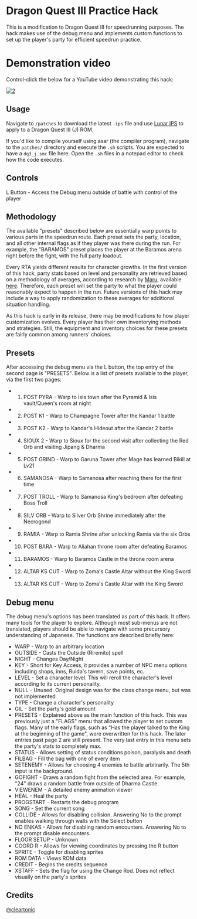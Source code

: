 # Dragon Quest III Practice Hack
This is a modification to Dragon Quest III for speedrunning purposes. The hack makes use of the debug menu and implements custom functions to set up the player's party for efficient speedrun practice. 

# Demonstration video
Control-click the below for a YouTube video demonstrating this hack:

[![2](http://img.youtube.com/vi/AOuNvMnZfaE/0.jpg)](http://www.youtube.com/watch?v=AOuNvMnZfaE "1")

## Usage
Navigate to `/patches` to download the latest `.ips` file and use [Lunar IPS](https://fusoya.eludevisibility.org/lips/) to apply to a Dragon Quest III (J) ROM. 

If you'd like to compile yourself using asar (the compiler program), navigate to the `patches/` directory and execute the `.sh` scripts. You are expected to have a `dq3_j.smc` file here. Open the `.sh` files in a notepad editor to check how the code executes. 

## Controls
L Button - Access the Debug menu outside of battle with control of the player

## Methodology
The available "presets" described below are essentially warp points to various parts in the speedrun route. Each preset sets the party, location, and all other internal flags as if they player was there during the run. For example, the "BARAMOS" preset places the player at the Baramos arena right before the fight, with the full party loadout. 

Every RTA yields different results for character growths. In the first version of this hack, party stats based on level and personality are retrieved based on a methodology of averages, according to research by [Maru](https://twitter.com/Maru0137), available [here](https://docs.google.com/spreadsheets/d/1s794r-Zev1MbAsMdOLvGVkGcUeIXyiHprOWygZf8Q1k/edit#gid=562543515). Therefore, each preset will set the party to what the player could reasonably expect to happen in the run. Future versions of this hack may include a way to apply randomization to these averages for additional situation handling.

As this hack is early in its release, there may be modifications to how player customization evolves. Every player has their own inventorying methods and strategies. Still, the equipment and inventory choices for these presets are fairly common among runners' choices. 

## Presets
After accessing the debug menu via the L button, the top entry of the second page is "PRESETS". Below is a list of presets available to the player, via the first two pages:

 - 1) POST PYRA - Warp to Isis town after the Pyramid & Isis vault/Queen's room at night
 - 2) POST K1 - Warp to Champagne Tower after the Kandar 1 battle
 - 3) POST K2 - Warp to Kandar's Hideout after the Kandar 2 battle
 - 4) SIOUX 2 - Warp to Sioux for the second visit after collecting the Red Orb and visiting Jipang & Dharma
 - 5) POST GRIND - Warp to Garuna Tower after Mage has learned Bikill at Lv21
 - 6) SAMANOSA - Warp to Samanosa after reaching there for the first time
 - 7) POST TROLL - Warp to Samanosa King's bedroom after defeating Boss Troll
 - 8) SILV ORB - Warp to Silver Orb Shrine immediately after the Necrogond
 - 9) RAMIA - Warp to Ramia Shrine after unlocking Ramia via the six Orbs
 - 10) POST BARA - Warp to Aliahan throne room after defeating Baramos 
 - 11) BARAMOS - Warp to Baramos Castle in the throne room arena 
 - 12) ALTAR KS CUT - Warp to Zoma's Castle Altar without the King Sword
 - 13) ALTAR KS CUT - Warp to Zoma's Castle Altar with the King Sword

## Debug menu

The debug menu's options has been translated as part of this hack. It offers many tools for the player to explore. Although most sub-menus are not translated, players should be able to navigate with some precursory understanding of Japanese. The functions are described briefly here:

- WARP - Warp to an arbitrary location
- OUTSIDE - Casts the Outside (Riremito) spell 
- NIGHT - Changes Day/Night
- KEY - Short for Key Access, it provides a number of NPC menu options including shops, inns, Ruida's tavern, save points, ec. 
- LEVEL - Set a character level. This will reroll the character's level according to its current personality. 
- NULL - Unused. Original design was for the class change menu, but was not implemented 
- TYPE - Change a character's personality
- GIL - Set the party's gold amount
- PRESETS - Explained above as the main function of this hack. This was previously just a "FLAGS" menu that allowed the player to set custom flags. Many of the early flags, such as "Has the player talked to the King at the beginning of the game", were overwritten for this hack. The later entries past page 2 are still present. The very last entry in this menu sets the party's stats to completely max. 
- STATUS - Allows setting of status conditions poison, paralysis and death
- FILBAG - Fill the bag with one of every item
- SETENEMY - Allows for choosing 4 enemies to battle arbitrarily. The 5th input is the background. 
- GOFIGHT - Draws a random fight from the selected area. For example, "24" draws a random battle from outside of Dharma Castle. 
- VIEWENEM - A detailed enemy animation viewer
- HEAL - Heal the party
- PROGSTART - Restarts the debug program
- SONG - Set the current song
- COLLIDE - Allows for disabling collision. Answering No to the prompt enables walking through walls with the Select button
- NO ENKAS - Allows for disabling random encounters. Answering No to the prompt disable encounters. 
- FLOOR SETUP - Unknown
- COORD R - Allows for viewing coordinates by pressing the R button
- SPRITE - Toggle for disabling sprites
- ROM DATA - Views ROM data
- CREDIT - Begins the credits sequence
- XSTAFF - Sets the flag for using the Change Rod. Does not reflect visually on the party's sprites


## Credits
[@cleartonic](https://twitter.com/cleartonic)

